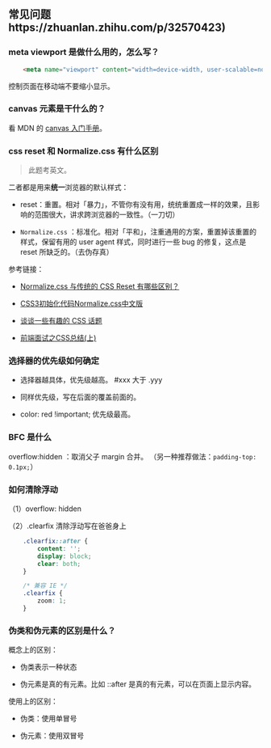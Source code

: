 ## 常见问题https://zhuanlan.zhihu.com/p/32570423)

### meta viewport 是做什么用的，怎么写？

```html
 	<meta name="viewport" content="width=device-width, user-scalable=no, initial-scale=1.0, maximum-scale=1.0, minimum-scale=1.0">
```

控制页面在移动端不要缩小显示。

### canvas 元素是干什么的？

看 MDN 的 [canvas 入门手册](https://developer.mozilla.org/zh-CN/docs/Web/API/Canvas_API)。

### css reset 和 Normalize.css 有什么区别

> 此题考英文。

二者都是用来**统一**浏览器的默认样式：

- reset：重置。相对「暴力」，不管你有没有用，统统重置成一样的效果，且影响的范围很大，讲求跨浏览器的一致性。（一刀切）

- `Normalize.css` ：标准化。相对「平和」，注重通用的方案，重置掉该重置的样式，保留有用的 user agent 样式，同时进行一些 bug 的修复，这点是 reset 所缺乏的。（去伪存真）

参考链接：

- [Normalize.css 与传统的 CSS Reset 有哪些区别？](https://p.baidu.com/question/ab496162636234613761335c00)

- [CSS3初始化代码Normalize.css中文版](http://www.bbsxiaomi.com/html_css/html5_css3/177.html)

- [谈谈一些有趣的 CSS 话题](https://github.com/chokcoco/iCSS)

- [前端面试之CSS总结(上)](https://segmentfault.com/a/1190000006890725)


### 选择器的优先级如何确定

- 选择器越具体，优先级越高。 #xxx 大于 .yyy

- 同样优先级，写在后面的覆盖前面的。

- color: red !important; 优先级最高。


### BFC 是什么


overflow:hidden ：取消父子 margin 合并。 （另一种推荐做法：`padding-top: 0.1px;`）


### 如何清除浮动

（1）overflow: hidden

（2）.clearfix 清除浮动写在爸爸身上

```css
    .clearfix::after {
        content: '';
        display: block;
        clear: both;
    }

    /* 兼容 IE */
    .clearfix {
        zoom: 1;
    }
```

### 伪类和伪元素的区别是什么？

概念上的区别：

- 伪类表示一种状态

- 伪元素是真的有元素。比如 ::after 是真的有元素，可以在页面上显示内容。

使用上的区别：

- 伪类：使用单冒号

- 伪元素：使用双冒号


